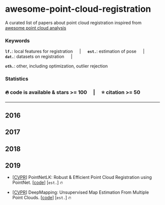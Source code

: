 # awesome-point-cloud-registration
A curated list of papers about point cloud registration inspired from [awesome point cloud analysis](https://github.com/Yochengliu/awesome-point-cloud-analysis)



<h3> Keywords </h3>

__`lf.`__: local features for registration &emsp; | &emsp;
__`est.`__: estimation of pose &emsp; | &emsp;
__`dat.`__: datasets on registration &emsp; | &emsp; 

__`oth.`__: other, including optimization, outlier rejection

<h3> Statistics <h3> 
 
:fire: code is available & stars >= 100 &emsp;|&emsp; :star: citation >= 50

--- 
  
## 2016
## 2017
## 2018
## 2019
- [[CVPR](http://openaccess.thecvf.com/content_CVPR_2019/papers/Aoki_PointNetLK_Robust__Efficient_Point_Cloud_Registration_Using_PointNet_CVPR_2019_paper.pdf)] PointNetLK: Robust & Efficient Point Cloud Registration using PointNet. [[code](https://github.com/hmgoforth/PointNetLK)] [`est.`] :fire:

- [[CVPR](http://openaccess.thecvf.com/content_CVPR_2019/papers/Ding_DeepMapping_Unsupervised_Map_Estimation_From_Multiple_Point_Clouds_CVPR_2019_paper.pdf)] DeepMapping: Unsupervised Map Estimation From Multiple Point Clouds. [[code](https://github.com/ai4ce/DeepMapping)] [`est.`] :fire:
